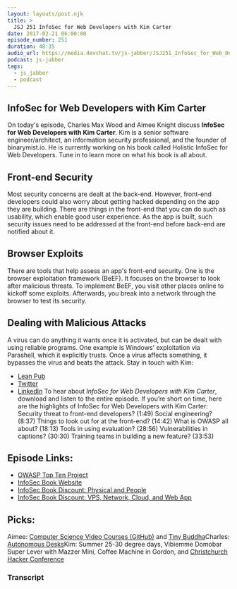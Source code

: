 ```yaml
---
layout: layouts/post.njk
title: >
  JSJ 251 InfoSec for Web Developers with Kim Carter
date: 2017-02-21 06:00:00
episode_number: 251
duration: 48:35
audio_url: https://media.devchat.tv/js-jabber/JSJ251_InfoSec_for_Web_Developers_with_Kim_Carter.mp3
podcast: js-jabber
tags:
  - js_jabber
  - podcast
---
```


## **InfoSec for Web Developers with Kim Carter**

On today's episode, Charles Max Wood and Aimee Knight&nbsp;discuss **InfoSec for Web Developers with Kim Carter**. Kim is a senior software engineer/architect, an information security professional, and the founder of binarymist.io. He is currently working on his book called Holistic InfoSec for Web Developers. Tune in to&nbsp;learn more on what his book is all about.

## **Front-end Security**

Most security concerns are dealt&nbsp;at the back-end. However, front-end developers could also worry about getting hacked depending on the app they are building. There are things in the front-end that you can do such as usability, which enable good user experience. As the app is built, such security issues need to be addressed at the front-end before back-end are notified about it.

## **Browser Exploits**

There are tools that help assess an app's front-end security. One is the browser exploitation framework (BeEF). It focuses on the browser to look after malicious threats. To implement BeEF, you visit&nbsp;other places online to kickoff some exploits.&nbsp;Afterwards, you&nbsp;break into a network through the browser to test its security.

## **Dealing with Malicious Attacks**

A virus can do anything it wants once it is activated, but can be dealt with using reliable programs. One example is Windows' exploitation via Parashell, which it explicitly trusts. Once a virus affects something, it bypasses the virus and beats the attack. Stay in touch with Kim:

- [Lean Pub](https://binarymist.io/)
- [Twitter](https://twitter.com/binarymist?lang=en)
- [LinkedIn](https://www.linkedin.com/in/carterkim)
  To hear about _InfoSec for Web Developers with Kim Carter_, download and listen to the entire episode. If you’re short on time, here are the highlights of InfoSec for Web Developers with Kim Carter: Security&nbsp;threat to front-end developers? (1:49) Social engineering? (8:37) Things to look out for at the front-end? (14:42) What is OWASP all about? (18:13) Tools in using evaluation? (28:56) Vulnerabilities in captions? (30:30) Training&nbsp;teams in building a new feature? (33:53)

## **Episode Links:**

- [OWASP Top Ten Project](https://www.owasp.org/index.php/Category:OWASP_Top_Ten_Project)
- [InfoSec Book Website](https://leanpub.com/b/holisticinfosecforwebdevelopers)
- [InfoSec Book Discount: Physical and People](https://leanpub.com/holistic-infosec-for-web-developers/c/JSJabber)
- [InfoSec Book Discount: VPS, Network, Cloud, and Web App](https://leanpub.com/holistic-infosec-for-web-developers-fascicle1-vps-network-cloud-webapplications/c/JSJabber)

## **Picks:**

Aimee: [Computer Science Video Courses (GitHub)](https://github.com/Developer-Y/cs-video-courses) and [Tiny Buddha](https://twitter.com/tinybuddha)Charles: [Autonomous Desks](https://www.autonomous.ai/)Kim: Summer 25-30 degree days, Vibiemme Domobar Super Lever with Mazzer Mini,&nbsp;Coffee Machine in Gordon,&nbsp;and&nbsp;[Christchurch Hacker Conference](https://2016.chcon.nz/)

### Transcript
